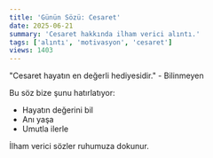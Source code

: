 ```yaml
---
title: 'Günün Sözü: Cesaret'
date: 2025-06-21
summary: 'Cesaret hakkında ilham verici alıntı.'
tags: ['alıntı', 'motivasyon', 'cesaret']
views: 1403
---
```


"Cesaret hayatın en değerli hediyesidir." - Bilinmeyen

Bu söz bize şunu hatırlatıyor:
- Hayatın değerini bil
- Anı yaşa
- Umutla ilerle

İlham verici sözler ruhumuza dokunur.